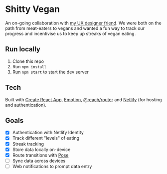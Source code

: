 # Shitty Vegan

An on-going collaboration with [my UX designer friend](https://jaredhill.co/). We were both on the path from meat-eaters to vegans and wanted a fun way to track our progress and incentivise us to keep up streaks of vegan eating.

## Run locally

1. Clone this repo
1. Run `npm install`
1. Run `npm start` to start the dev server

## Tech

Built with [Create React App](https://facebook.github.io/create-react-app/docs/getting-started), [Emotion](https://emotion.sh/docs/introduction), [@reach/router](https://reach.tech/router) and [Netlify](https://netlify.com) (for hosting and authentication).

## Goals

- [x] Authentication with Netlify Identity
- [x] Track different "levels" of eating
- [x] Streak tracking
- [x] Store data locally on-device
- [x] Route transitions with [Pose](https://popmotion.io/pose/)
- [ ] Sync data across devices
- [ ] Web notifications to prompt data entry
